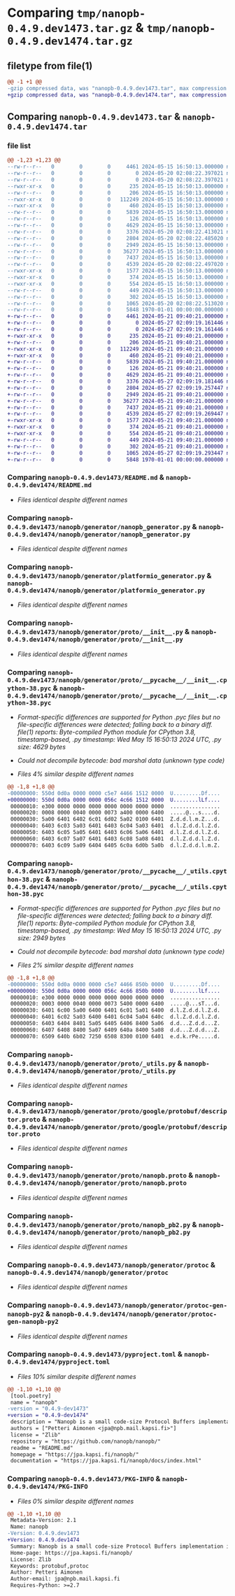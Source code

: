 # Comparing `tmp/nanopb-0.4.9.dev1473.tar.gz` & `tmp/nanopb-0.4.9.dev1474.tar.gz`

## filetype from file(1)

```diff
@@ -1 +1 @@
-gzip compressed data, was "nanopb-0.4.9.dev1473.tar", max compression
+gzip compressed data, was "nanopb-0.4.9.dev1474.tar", max compression
```

## Comparing `nanopb-0.4.9.dev1473.tar` & `nanopb-0.4.9.dev1474.tar`

### file list

```diff
@@ -1,23 +1,23 @@
--rw-r--r--   0        0        0     4461 2024-05-15 16:50:13.000000 nanopb-0.4.9.dev1473/README.md
--rw-r--r--   0        0        0        0 2024-05-20 02:08:22.397021 nanopb-0.4.9.dev1473/nanopb/__init__.py
--rw-r--r--   0        0        0        0 2024-05-20 02:08:22.397021 nanopb-0.4.9.dev1473/nanopb/generator/__init__.py
--rwxr-xr-x   0        0        0      235 2024-05-15 16:50:13.000000 nanopb-0.4.9.dev1473/nanopb/generator/nanopb_generator
--rw-r--r--   0        0        0      206 2024-05-15 16:50:13.000000 nanopb-0.4.9.dev1473/nanopb/generator/nanopb_generator.bat
--rwxr-xr-x   0        0        0   112249 2024-05-15 16:50:13.000000 nanopb-0.4.9.dev1473/nanopb/generator/nanopb_generator.py
--rwxr-xr-x   0        0        0      460 2024-05-15 16:50:13.000000 nanopb-0.4.9.dev1473/nanopb/generator/nanopb_generator.py2
--rw-r--r--   0        0        0     5839 2024-05-15 16:50:13.000000 nanopb-0.4.9.dev1473/nanopb/generator/platformio_generator.py
--rw-r--r--   0        0        0      126 2024-05-15 16:50:13.000000 nanopb-0.4.9.dev1473/nanopb/generator/proto/Makefile
--rw-r--r--   0        0        0     4629 2024-05-15 16:50:13.000000 nanopb-0.4.9.dev1473/nanopb/generator/proto/__init__.py
--rw-r--r--   0        0        0     3376 2024-05-20 02:08:22.413021 nanopb-0.4.9.dev1473/nanopb/generator/proto/__pycache__/__init__.cpython-38.pyc
--rw-r--r--   0        0        0     2804 2024-05-20 02:08:22.485020 nanopb-0.4.9.dev1473/nanopb/generator/proto/__pycache__/_utils.cpython-38.pyc
--rw-r--r--   0        0        0     2949 2024-05-15 16:50:13.000000 nanopb-0.4.9.dev1473/nanopb/generator/proto/_utils.py
--rw-r--r--   0        0        0    36277 2024-05-15 16:50:13.000000 nanopb-0.4.9.dev1473/nanopb/generator/proto/google/protobuf/descriptor.proto
--rw-r--r--   0        0        0     7437 2024-05-15 16:50:13.000000 nanopb-0.4.9.dev1473/nanopb/generator/proto/nanopb.proto
--rw-r--r--   0        0        0     4539 2024-05-20 02:08:22.497020 nanopb-0.4.9.dev1473/nanopb/generator/proto/nanopb_pb2.py
--rwxr-xr-x   0        0        0     1577 2024-05-15 16:50:13.000000 nanopb-0.4.9.dev1473/nanopb/generator/protoc
--rwxr-xr-x   0        0        0      374 2024-05-15 16:50:13.000000 nanopb-0.4.9.dev1473/nanopb/generator/protoc-gen-nanopb
--rwxr-xr-x   0        0        0      554 2024-05-15 16:50:13.000000 nanopb-0.4.9.dev1473/nanopb/generator/protoc-gen-nanopb-py2
--rw-r--r--   0        0        0      449 2024-05-15 16:50:13.000000 nanopb-0.4.9.dev1473/nanopb/generator/protoc-gen-nanopb.bat
--rw-r--r--   0        0        0      302 2024-05-15 16:50:13.000000 nanopb-0.4.9.dev1473/nanopb/generator/protoc.bat
--rw-r--r--   0        0        0     1065 2024-05-20 02:08:22.513020 nanopb-0.4.9.dev1473/pyproject.toml
--rw-r--r--   0        0        0     5848 1970-01-01 00:00:00.000000 nanopb-0.4.9.dev1473/PKG-INFO
+-rw-r--r--   0        0        0     4461 2024-05-21 09:40:21.000000 nanopb-0.4.9.dev1474/README.md
+-rw-r--r--   0        0        0        0 2024-05-27 02:09:19.161446 nanopb-0.4.9.dev1474/nanopb/__init__.py
+-rw-r--r--   0        0        0        0 2024-05-27 02:09:19.161446 nanopb-0.4.9.dev1474/nanopb/generator/__init__.py
+-rwxr-xr-x   0        0        0      235 2024-05-21 09:40:21.000000 nanopb-0.4.9.dev1474/nanopb/generator/nanopb_generator
+-rw-r--r--   0        0        0      206 2024-05-21 09:40:21.000000 nanopb-0.4.9.dev1474/nanopb/generator/nanopb_generator.bat
+-rwxr-xr-x   0        0        0   112249 2024-05-21 09:40:21.000000 nanopb-0.4.9.dev1474/nanopb/generator/nanopb_generator.py
+-rwxr-xr-x   0        0        0      460 2024-05-21 09:40:21.000000 nanopb-0.4.9.dev1474/nanopb/generator/nanopb_generator.py2
+-rw-r--r--   0        0        0     5839 2024-05-21 09:40:21.000000 nanopb-0.4.9.dev1474/nanopb/generator/platformio_generator.py
+-rw-r--r--   0        0        0      126 2024-05-21 09:40:21.000000 nanopb-0.4.9.dev1474/nanopb/generator/proto/Makefile
+-rw-r--r--   0        0        0     4629 2024-05-21 09:40:21.000000 nanopb-0.4.9.dev1474/nanopb/generator/proto/__init__.py
+-rw-r--r--   0        0        0     3376 2024-05-27 02:09:19.181446 nanopb-0.4.9.dev1474/nanopb/generator/proto/__pycache__/__init__.cpython-38.pyc
+-rw-r--r--   0        0        0     2804 2024-05-27 02:09:19.257447 nanopb-0.4.9.dev1474/nanopb/generator/proto/__pycache__/_utils.cpython-38.pyc
+-rw-r--r--   0        0        0     2949 2024-05-21 09:40:21.000000 nanopb-0.4.9.dev1474/nanopb/generator/proto/_utils.py
+-rw-r--r--   0        0        0    36277 2024-05-21 09:40:21.000000 nanopb-0.4.9.dev1474/nanopb/generator/proto/google/protobuf/descriptor.proto
+-rw-r--r--   0        0        0     7437 2024-05-21 09:40:21.000000 nanopb-0.4.9.dev1474/nanopb/generator/proto/nanopb.proto
+-rw-r--r--   0        0        0     4539 2024-05-27 02:09:19.269447 nanopb-0.4.9.dev1474/nanopb/generator/proto/nanopb_pb2.py
+-rwxr-xr-x   0        0        0     1577 2024-05-21 09:40:21.000000 nanopb-0.4.9.dev1474/nanopb/generator/protoc
+-rwxr-xr-x   0        0        0      374 2024-05-21 09:40:21.000000 nanopb-0.4.9.dev1474/nanopb/generator/protoc-gen-nanopb
+-rwxr-xr-x   0        0        0      554 2024-05-21 09:40:21.000000 nanopb-0.4.9.dev1474/nanopb/generator/protoc-gen-nanopb-py2
+-rw-r--r--   0        0        0      449 2024-05-21 09:40:21.000000 nanopb-0.4.9.dev1474/nanopb/generator/protoc-gen-nanopb.bat
+-rw-r--r--   0        0        0      302 2024-05-21 09:40:21.000000 nanopb-0.4.9.dev1474/nanopb/generator/protoc.bat
+-rw-r--r--   0        0        0     1065 2024-05-27 02:09:19.293447 nanopb-0.4.9.dev1474/pyproject.toml
+-rw-r--r--   0        0        0     5848 1970-01-01 00:00:00.000000 nanopb-0.4.9.dev1474/PKG-INFO
```

### Comparing `nanopb-0.4.9.dev1473/README.md` & `nanopb-0.4.9.dev1474/README.md`

 * *Files identical despite different names*

### Comparing `nanopb-0.4.9.dev1473/nanopb/generator/nanopb_generator.py` & `nanopb-0.4.9.dev1474/nanopb/generator/nanopb_generator.py`

 * *Files identical despite different names*

### Comparing `nanopb-0.4.9.dev1473/nanopb/generator/platformio_generator.py` & `nanopb-0.4.9.dev1474/nanopb/generator/platformio_generator.py`

 * *Files identical despite different names*

### Comparing `nanopb-0.4.9.dev1473/nanopb/generator/proto/__init__.py` & `nanopb-0.4.9.dev1474/nanopb/generator/proto/__init__.py`

 * *Files identical despite different names*

### Comparing `nanopb-0.4.9.dev1473/nanopb/generator/proto/__pycache__/__init__.cpython-38.pyc` & `nanopb-0.4.9.dev1474/nanopb/generator/proto/__pycache__/__init__.cpython-38.pyc`

 * *Format-specific differences are supported for Python .pyc files but no file-specific differences were detected; falling back to a binary diff. file(1) reports: Byte-compiled Python module for CPython 3.8, timestamp-based, .py timestamp: Wed May 15 16:50:13 2024 UTC, .py size: 4629 bytes*

 * *Could not decompile bytecode: bad marshal data (unknown type code)*

 * *Files 4% similar despite different names*

```diff
@@ -1,8 +1,8 @@
-00000000: 550d 0d0a 0000 0000 c5e7 4466 1512 0000  U.........Df....
+00000000: 550d 0d0a 0000 0000 056c 4c66 1512 0000  U........lLf....
 00000010: e300 0000 0000 0000 0000 0000 0000 0000  ................
 00000020: 0008 0000 0040 0000 0073 a400 0000 6400  .....@...s....d.
 00000030: 5a00 6401 6402 6c01 6d02 5a02 0100 6401  Z.d.d.l.m.Z...d.
 00000040: 6403 6c03 5a03 6401 6403 6c04 5a03 6401  d.l.Z.d.d.l.Z.d.
 00000050: 6403 6c05 5a05 6401 6403 6c06 5a06 6401  d.l.Z.d.d.l.Z.d.
 00000060: 6403 6c07 5a07 6401 6403 6c08 5a08 6401  d.l.Z.d.d.l.Z.d.
 00000070: 6403 6c09 5a09 6404 6405 6c0a 6d0b 5a0b  d.l.Z.d.d.l.m.Z.
```

### Comparing `nanopb-0.4.9.dev1473/nanopb/generator/proto/__pycache__/_utils.cpython-38.pyc` & `nanopb-0.4.9.dev1474/nanopb/generator/proto/__pycache__/_utils.cpython-38.pyc`

 * *Format-specific differences are supported for Python .pyc files but no file-specific differences were detected; falling back to a binary diff. file(1) reports: Byte-compiled Python module for CPython 3.8, timestamp-based, .py timestamp: Wed May 15 16:50:13 2024 UTC, .py size: 2949 bytes*

 * *Could not decompile bytecode: bad marshal data (unknown type code)*

 * *Files 2% similar despite different names*

```diff
@@ -1,8 +1,8 @@
-00000000: 550d 0d0a 0000 0000 c5e7 4466 850b 0000  U.........Df....
+00000000: 550d 0d0a 0000 0000 056c 4c66 850b 0000  U........lLf....
 00000010: e300 0000 0000 0000 0000 0000 0000 0000  ................
 00000020: 0003 0000 0040 0000 0073 5400 0000 6400  .....@...sT...d.
 00000030: 6401 6c00 5a00 6400 6401 6c01 5a01 6400  d.l.Z.d.d.l.Z.d.
 00000040: 6401 6c02 5a03 6400 6401 6c04 5a04 640c  d.l.Z.d.d.l.Z.d.
 00000050: 6403 6404 8401 5a05 6405 6406 8400 5a06  d.d...Z.d.d...Z.
 00000060: 6407 6408 8400 5a07 6409 640a 8400 5a08  d.d...Z.d.d...Z.
 00000070: 6509 640b 6b02 7250 6508 8300 0100 6401  e.d.k.rPe.....d.
```

### Comparing `nanopb-0.4.9.dev1473/nanopb/generator/proto/_utils.py` & `nanopb-0.4.9.dev1474/nanopb/generator/proto/_utils.py`

 * *Files identical despite different names*

### Comparing `nanopb-0.4.9.dev1473/nanopb/generator/proto/google/protobuf/descriptor.proto` & `nanopb-0.4.9.dev1474/nanopb/generator/proto/google/protobuf/descriptor.proto`

 * *Files identical despite different names*

### Comparing `nanopb-0.4.9.dev1473/nanopb/generator/proto/nanopb.proto` & `nanopb-0.4.9.dev1474/nanopb/generator/proto/nanopb.proto`

 * *Files identical despite different names*

### Comparing `nanopb-0.4.9.dev1473/nanopb/generator/proto/nanopb_pb2.py` & `nanopb-0.4.9.dev1474/nanopb/generator/proto/nanopb_pb2.py`

 * *Files identical despite different names*

### Comparing `nanopb-0.4.9.dev1473/nanopb/generator/protoc` & `nanopb-0.4.9.dev1474/nanopb/generator/protoc`

 * *Files identical despite different names*

### Comparing `nanopb-0.4.9.dev1473/nanopb/generator/protoc-gen-nanopb-py2` & `nanopb-0.4.9.dev1474/nanopb/generator/protoc-gen-nanopb-py2`

 * *Files identical despite different names*

### Comparing `nanopb-0.4.9.dev1473/pyproject.toml` & `nanopb-0.4.9.dev1474/pyproject.toml`

 * *Files 10% similar despite different names*

```diff
@@ -1,10 +1,10 @@
 [tool.poetry]
 name = "nanopb"
-version = "0.4.9-dev1473"
+version = "0.4.9-dev1474"
 description = "Nanopb is a small code-size Protocol Buffers implementation in ansi C. It is especially suitable for use in microcontrollers, but fits any memory restricted system."
 authors = ["Petteri Aimonen <jpa@npb.mail.kapsi.fi>"]
 license = "Zlib"
 repository = "https://github.com/nanopb/nanopb/"
 readme = "README.md"
 homepage = "https://jpa.kapsi.fi/nanopb/"
 documentation = "https://jpa.kapsi.fi/nanopb/docs/index.html"
```

### Comparing `nanopb-0.4.9.dev1473/PKG-INFO` & `nanopb-0.4.9.dev1474/PKG-INFO`

 * *Files 0% similar despite different names*

```diff
@@ -1,10 +1,10 @@
 Metadata-Version: 2.1
 Name: nanopb
-Version: 0.4.9.dev1473
+Version: 0.4.9.dev1474
 Summary: Nanopb is a small code-size Protocol Buffers implementation in ansi C. It is especially suitable for use in microcontrollers, but fits any memory restricted system.
 Home-page: https://jpa.kapsi.fi/nanopb/
 License: Zlib
 Keywords: protobuf,protoc
 Author: Petteri Aimonen
 Author-email: jpa@npb.mail.kapsi.fi
 Requires-Python: >=2.7
```

